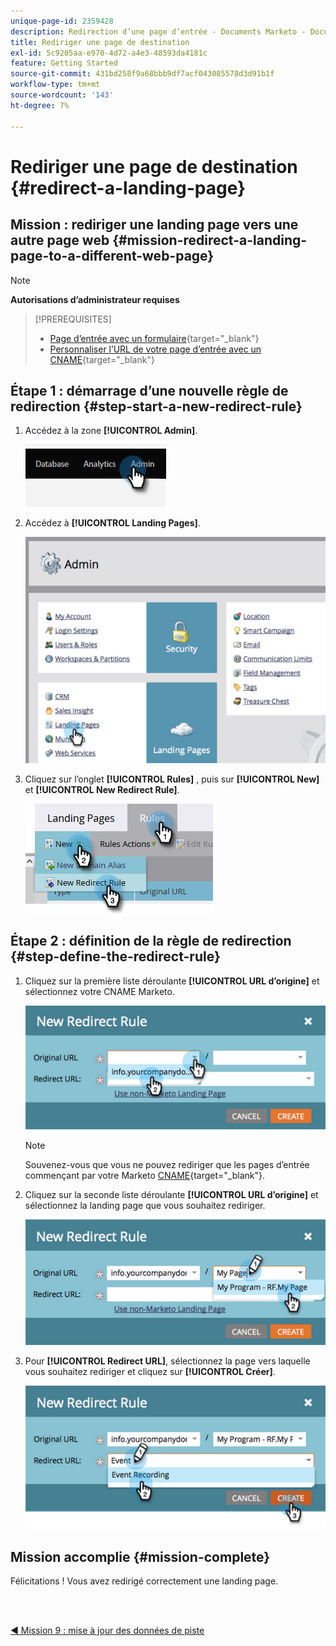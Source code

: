 ```yaml
---
unique-page-id: 2359428
description: Redirection d’une page d’entrée - Documents Marketo - Documentation du produit
title: Rediriger une page de destination
exl-id: 5c9205aa-e970-4d72-a4e3-48593da4181c
feature: Getting Started
source-git-commit: 431bd258f9a68bbb9df7acf043085578d3d91b1f
workflow-type: tm+mt
source-wordcount: '143'
ht-degree: 7%

---
```


# Rediriger une page de destination {#redirect-a-landing-page}

## Mission : rediriger une landing page vers une autre page web {#mission-redirect-a-landing-page-to-a-different-web-page}

>[!NOTE]
>
>**Autorisations d’administrateur requises**

>[!PREREQUISITES]
>
>* [Page d’entrée avec un formulaire](/help/marketo/getting-started/quick-wins/landing-page-with-a-form.md){target="_blank"}
>* [Personnaliser l’URL de votre page d’entrée avec un CNAME](/help/marketo/product-docs/demand-generation/landing-pages/landing-page-actions/customize-your-landing-page-urls-with-a-cname.md){target="_blank"}

## Étape 1 : démarrage d’une nouvelle règle de redirection {#step-start-a-new-redirect-rule}

1. Accédez à la zone **[!UICONTROL Admin]**.

   ![](assets/redirect-a-landing-page-1.png)

1. Accédez à **[!UICONTROL Landing Pages]**.

   ![](assets/redirect-a-landing-page-2.png)

1. Cliquez sur l’onglet **[!UICONTROL Rules]** , puis sur **[!UICONTROL New]** et **[!UICONTROL New Redirect Rule]**.

   ![](assets/redirect-a-landing-page-3.png)

## Étape 2 : définition de la règle de redirection {#step-define-the-redirect-rule}

1. Cliquez sur la première liste déroulante **[!UICONTROL URL d’origine]** et sélectionnez votre CNAME Marketo.

   ![](assets/redirect-a-landing-page-4.png)

   >[!NOTE]
   >
   >Souvenez-vous que vous ne pouvez rediriger que les pages d’entrée commençant par votre Marketo [CNAME](/help/marketo/product-docs/demand-generation/landing-pages/landing-page-actions/customize-your-landing-page-urls-with-a-cname.md){target="_blank"}.

1. Cliquez sur la seconde liste déroulante **[!UICONTROL URL d’origine]** et sélectionnez la landing page que vous souhaitez rediriger.

   ![](assets/redirect-a-landing-page-5.png)

1. Pour **[!UICONTROL Redirect URL]**, sélectionnez la page vers laquelle vous souhaitez rediriger et cliquez sur **[!UICONTROL Créer]**.

   ![](assets/redirect-a-landing-page-6.png)

## Mission accomplie {#mission-complete}

Félicitations ! Vous avez redirigé correctement une landing page.

<br> 

[◄ Mission 9 : mise à jour des données de piste](/help/marketo/getting-started/quick-wins/update-person-data.md)
